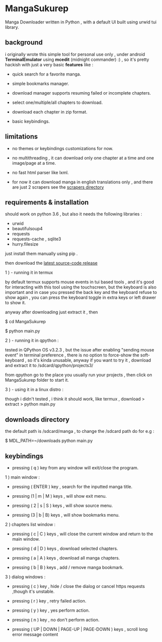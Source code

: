 # MangaSukurep

Manga Downloader written in Python , with a default UI built using urwid tui library.


## background

i originally wrote this simple tool for personal use only ,
under android **TerminalEmulator** using **mcedit** (midnight commander) :) , so it's pretty hackish with just a very basic **features** like : 

- quick search for a favorite manga.

- simple bookmarks manager.

- download manager supports resuming failed or incomplete chapters.

- select one/multiple/all chapters to download.

- download each chapter in zip format.

- basic keybindings.

## limitations 

- no themes or keybindings customizations for now.

- no multithreading , it can download only one chapter at a time and one image/page at a time.

- no fast html parser like lxml.

 - for now it can download manga in english translations only , and there are just 2 scrapers see the [scrapers directory](scrapers/)


## requirements & installation 

should work on python 3.6 , but also it needs the following libraries :

- urwid 
- beautifulsoup4
- requests
- requests-cache , sqlite3
- hurry.filesize

just install them manually using pip .

then download the [latest source-code release](https://github.com/JigokuMaster/MangaSukurep/releases/latest)

1 )  - running it in termux 

by default termux supports mouse events in tui based tools , and it's good for interacting with this tool using  the touchscreen, but the keyboard is also important and in case you pressed the back key and the keyboard refuse to show again ,
you can press the keyboard toggle in
extra keys or left drawer to show it.

anyway after downloading just
extract  it , then

$ cd MangaSukurep

$ python main.py

2 )  - running it in qpython : 

tested in QPython OS v3.2.3  , but the issue after enabling "sending mouse event" in terminal preference , there is no option to force-show the soft-keyboard , so it's kinda unusable,  anyway if you want to try it , download and extract it to /sdcard/qpython/projects3/

from qpython go to the place you usually run your projects , then click on MangaSukurep folder to start it.



3 )  - using it in a linux distro :

though i didn't tested , i think it should work, 
like termux , download > extract > python main.py

## downloads directory

the default path is /sdcard/manga , to change the /sdcard path 
do for e.g : 

$ MDL_PATH=~/downloads python main.py


## keybindings

- pressing ( q ) key from any window will  exit/close the program.


1 ) main window :

- pressing ( ENTER ) key , search for the inputted manga title.

- pressing (1 | m  | M ) keys , will show exit menu.

- pressing ( 2 | s | S ) keys , will show source menu.

- pressing (3 | b | B) keys , will show bookmarks menu.

2 ) chapters list window :

- pressing ( c | C  ) keys , will close the current window and return to the main window.

- pressing (  d | D ) keys , download selected chapters.

- pressing ( a | A ) keys , download all manga chapters.

- pressing ( b | B ) keys , add / remove  manga bookmark.

3 ) dialog windows :

- pressing ( c ) key , hide / close the dialog or cancel https requests ,though it's unstable.

-  pressing ( r ) key , retry failed action.

- pressing ( y ) key , yes perform action.

- pressing ( n ) key , no don't perform action.

- pressing ( UP | DOWN | PAGE-UP | PAGE-DOWN ) keys , scroll long error message content






























